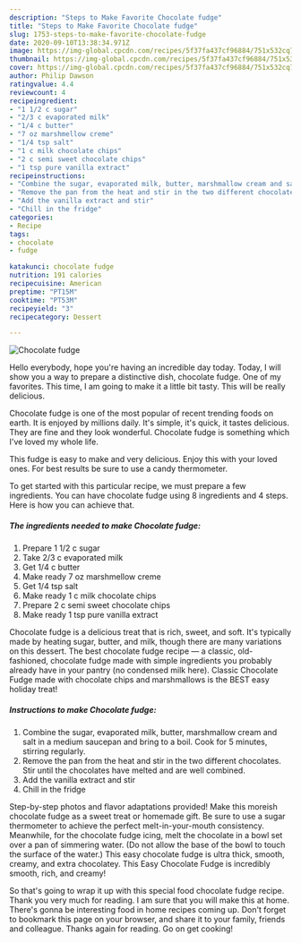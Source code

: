 ```yaml
---
description: "Steps to Make Favorite Chocolate fudge"
title: "Steps to Make Favorite Chocolate fudge"
slug: 1753-steps-to-make-favorite-chocolate-fudge
date: 2020-09-10T13:38:34.971Z
image: https://img-global.cpcdn.com/recipes/5f37fa437cf96884/751x532cq70/chocolate-fudge-recipe-main-photo.jpg
thumbnail: https://img-global.cpcdn.com/recipes/5f37fa437cf96884/751x532cq70/chocolate-fudge-recipe-main-photo.jpg
cover: https://img-global.cpcdn.com/recipes/5f37fa437cf96884/751x532cq70/chocolate-fudge-recipe-main-photo.jpg
author: Philip Dawson
ratingvalue: 4.4
reviewcount: 4
recipeingredient:
- "1 1/2 c sugar"
- "2/3 c evaporated milk"
- "1/4 c butter"
- "7 oz marshmellow creme"
- "1/4 tsp salt"
- "1 c milk chocolate chips"
- "2 c semi sweet chocolate chips"
- "1 tsp pure vanilla extract"
recipeinstructions:
- "Combine the sugar, evaporated milk, butter, marshmallow cream and salt in a medium saucepan and bring to a boil. Cook for 5 minutes, stirring regularly."
- "Remove the pan from the heat and stir in the two different chocolates. Stir until the chocolates have melted and are well combined."
- "Add the vanilla extract and stir"
- "Chill in the fridge"
categories:
- Recipe
tags:
- chocolate
- fudge

katakunci: chocolate fudge 
nutrition: 191 calories
recipecuisine: American
preptime: "PT15M"
cooktime: "PT53M"
recipeyield: "3"
recipecategory: Dessert

---
```



![Chocolate fudge](https://img-global.cpcdn.com/recipes/5f37fa437cf96884/751x532cq70/chocolate-fudge-recipe-main-photo.jpg)

Hello everybody, hope you're having an incredible day today. Today, I will show you a way to prepare a distinctive dish, chocolate fudge. One of my favorites. This time, I am going to make it a little bit tasty. This will be really delicious.

Chocolate fudge is one of the most popular of recent trending foods on earth. It is enjoyed by millions daily. It's simple, it's quick, it tastes delicious. They are fine and they look wonderful. Chocolate fudge is something which I've loved my whole life.

This fudge is easy to make and very delicious. Enjoy this with your loved ones. For best results be sure to use a candy thermometer.


To get started with this particular recipe, we must prepare a few ingredients. You can have chocolate fudge using 8 ingredients and 4 steps. Here is how you can achieve that.

<!--inarticleads1-->

##### The ingredients needed to make Chocolate fudge:

1. Prepare 1 1/2 c sugar
1. Take 2/3 c evaporated milk
1. Get 1/4 c butter
1. Make ready 7 oz marshmellow creme
1. Get 1/4 tsp salt
1. Make ready 1 c milk chocolate chips
1. Prepare 2 c semi sweet chocolate chips
1. Make ready 1 tsp pure vanilla extract


Chocolate fudge is a delicious treat that is rich, sweet, and soft. It&#39;s typically made by heating sugar, butter, and milk, though there are many variations on this dessert. The best chocolate fudge recipe — a classic, old-fashioned, chocolate fudge made with simple ingredients you probably already have in your pantry (no condensed milk here). Classic Chocolate Fudge made with chocolate chips and marshmallows is the BEST easy holiday treat! 

<!--inarticleads2-->

##### Instructions to make Chocolate fudge:

1. Combine the sugar, evaporated milk, butter, marshmallow cream and salt in a medium saucepan and bring to a boil. Cook for 5 minutes, stirring regularly.
1. Remove the pan from the heat and stir in the two different chocolates. Stir until the chocolates have melted and are well combined.
1. Add the vanilla extract and stir
1. Chill in the fridge


Step-by-step photos and flavor adaptations provided! Make this moreish chocolate fudge as a sweet treat or homemade gift. Be sure to use a sugar thermometer to achieve the perfect melt-in-your-mouth consistency. Meanwhile, for the chocolate fudge icing, melt the chocolate in a bowl set over a pan of simmering water. (Do not allow the base of the bowl to touch the surface of the water.) This easy chocolate fudge is ultra thick, smooth, creamy, and extra chocolatey. This Easy Chocolate Fudge is incredibly smooth, rich, and creamy! 

So that's going to wrap it up with this special food chocolate fudge recipe. Thank you very much for reading. I am sure that you will make this at home. There's gonna be interesting food in home recipes coming up. Don't forget to bookmark this page on your browser, and share it to your family, friends and colleague. Thanks again for reading. Go on get cooking!
